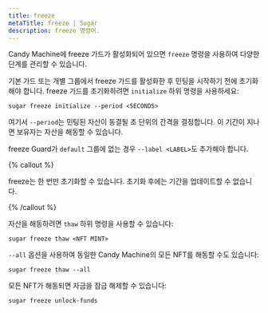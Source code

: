 ```yaml
---
title: freeze
metaTitle: freeze | Sugar
description: freeze 명령어.
---
```


Candy Machine에 freeze 가드가 활성화되어 있으면 `freeze` 명령을 사용하여 다양한 단계를 관리할 수 있습니다.

기본 가드 또는 개별 그룹에서 freeze 가드를 활성화한 후 민팅을 시작하기 전에 초기화해야 합니다. freeze 가드를 초기화하려면 `initialize` 하위 명령을 사용하세요:

```
sugar freeze initialize --period <SECONDS>
```

여기서 `--period`는 민팅된 자산이 동결될 초 단위의 간격을 결정합니다. 이 기간이 지나면 보유자는 자산을 해동할 수 있습니다.

freeze Guard가 `default` 그룹에 없는 경우 `--label <LABEL>`도 추가해야 합니다.

{% callout %}

freeze는 한 번만 초기화할 수 있습니다. 초기화 후에는 기간을 업데이트할 수 없습니다.

{% /callout %}

자산을 해동하려면 `thaw` 하위 명령을 사용할 수 있습니다:

```
sugar freeze thaw <NFT MINT>
```

`--all` 옵션을 사용하여 동일한 Candy Machine의 모든 NFT를 해동할 수도 있습니다:

```
sugar freeze thaw --all
```

모든 NFT가 해동되면 자금을 잠금 해제할 수 있습니다:

```
sugar freeze unlock-funds
```
